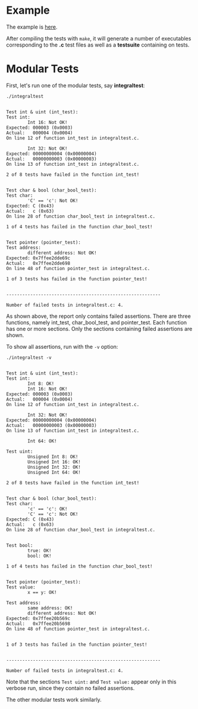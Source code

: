 # Example

The example is [here](/Example).  

After compiling the tests with `make`, it will generate a number of executables corresponding to the **.c** test files as well as a **testsuite** containing on tests.  

# Modular Tests

First, let's run one of the modular tests, say **integraltest**:

`./integraltest`

```

Test int & uint (int_test):
Test int:
        Int 16: Not OK!
Expected: 000003 (0x0003)
Actual:   000004 (0x0004)
On line 12 of function int_test in integraltest.c.

        Int 32: Not OK!
Expected: 00000000004 (0x00000004)
Actual:   00000000003 (0x00000003)
On line 13 of function int_test in integraltest.c.

2 of 8 tests have failed in the function int_test!


Test char & bool (char_bool_test):
Test char:
        'C' == 'c': Not OK!
Expected: C (0x43)
Actual:   c (0x63)
On line 28 of function char_bool_test in integraltest.c.

1 of 4 tests has failed in the function char_bool_test!


Test pointer (pointer_test):
Test address:
        different address: Not OK!
Expected: 0x7ffee2dde69c
Actual:   0x7ffee2dde698
On line 48 of function pointer_test in integraltest.c.

1 of 3 tests has failed in the function pointer_test!


----------------------------------------------------------

Number of failed tests in integraltest.c: 4.

```

As shown above, the report only contains failed assertions. There are three functions, namely int_test, char_bool_test, and pointer_test. Each function has one or more sections. Only the sections containing failed assertions are shown.

To show all assertions, run with the `-v` option:

`./integraltest -v`

```

Test int & uint (int_test):
Test int:
        Int 8: OK!
        Int 16: Not OK!
Expected: 000003 (0x0003)
Actual:   000004 (0x0004)
On line 12 of function int_test in integraltest.c.

        Int 32: Not OK!
Expected: 00000000004 (0x00000004)
Actual:   00000000003 (0x00000003)
On line 13 of function int_test in integraltest.c.

        Int 64: OK!

Test uint:
        Unsigned Int 8: OK!
        Unsigned Int 16: OK!
        Unsigned Int 32: OK!
        Unsigned Int 64: OK!

2 of 8 tests have failed in the function int_test!


Test char & bool (char_bool_test):
Test char:
        'c' == 'c': OK!
        'C' == 'c': Not OK!
Expected: C (0x43)
Actual:   c (0x63)
On line 28 of function char_bool_test in integraltest.c.


Test bool:
        true: OK!
        bool: OK!

1 of 4 tests has failed in the function char_bool_test!


Test pointer (pointer_test):
Test value:
        x == y: OK!

Test address:
        same address: OK!
        different address: Not OK!
Expected: 0x7ffee20b569c
Actual:   0x7ffee20b5698
On line 48 of function pointer_test in integraltest.c.


1 of 3 tests has failed in the function pointer_test!


----------------------------------------------------------

Number of failed tests in integraltest.c: 4.

```

Note that the sections `Test uint:` and  `Test value:` appear only in this verbose run, since they contain no failed assertions.  

The other modular tests work similarly.  
